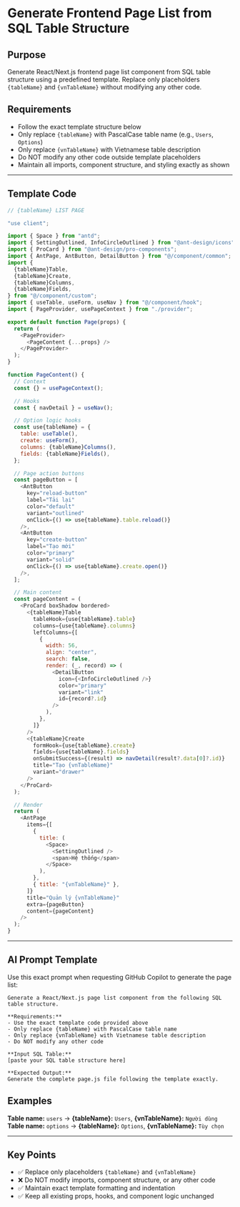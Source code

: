 # Generate Frontend Page List from SQL Table Structure

## Purpose

Generate React/Next.js frontend page list component from SQL table structure using a predefined template. Replace only placeholders `{tableName}` and `{vnTableName}` without modifying any other code.

## Requirements

- Follow the exact template structure below
- Only replace `{tableName}` with PascalCase table name (e.g., `Users`, `Options`)
- Only replace `{vnTableName}` with Vietnamese table description
- Do NOT modify any other code outside template placeholders
- Maintain all imports, component structure, and styling exactly as shown

---

## Template Code

```javascript
// {tableName} LIST PAGE

"use client";

import { Space } from "antd";
import { SettingOutlined, InfoCircleOutlined } from "@ant-design/icons";
import { ProCard } from "@ant-design/pro-components";
import { AntPage, AntButton, DetailButton } from "@/component/common";
import {
  {tableName}Table,
  {tableName}Create,
  {tableName}Columns,
  {tableName}Fields,
} from "@/component/custom";
import { useTable, useForm, useNav } from "@/component/hook";
import { PageProvider, usePageContext } from "./provider";

export default function Page(props) {
  return (
    <PageProvider>
      <PageContent {...props} />
    </PageProvider>
  );
}

function PageContent() {
  // Context
  const {} = usePageContext();

  // Hooks
  const { navDetail } = useNav();

  // Option logic hooks
  const use{tableName} = {
    table: useTable(),
    create: useForm(),
    columns: {tableName}Columns(),
    fields: {tableName}Fields(),
  };

  // Page action buttons
  const pageButton = [
    <AntButton
      key="reload-button"
      label="Tải lại"
      color="default"
      variant="outlined"
      onClick={() => use{tableName}.table.reload()}
    />,
    <AntButton
      key="create-button"
      label="Tạo mới"
      color="primary"
      variant="solid"
      onClick={() => use{tableName}.create.open()}
    />,
  ];

  // Main content
  const pageContent = (
    <ProCard boxShadow bordered>
      <{tableName}Table
        tableHook={use{tableName}.table}
        columns={use{tableName}.columns}
        leftColumns={[
          {
            width: 56,
            align: "center",
            search: false,
            render: (_, record) => (
              <DetailButton
                icon={<InfoCircleOutlined />}
                color="primary"
                variant="link"
                id={record?.id}
              />
            ),
          },
        ]}
      />
      <{tableName}Create
        formHook={use{tableName}.create}
        fields={use{tableName}.fields}
        onSubmitSuccess={(result) => navDetail(result?.data[0]?.id)}
        title="Tạo {vnTableName}"
        variant="drawer"
      />
    </ProCard>
  );

  // Render
  return (
    <AntPage
      items={[
        {
          title: (
            <Space>
              <SettingOutlined />
              <span>Hệ thống</span>
            </Space>
          ),
        },
        { title: "{vnTableName}" },
      ]}
      title="Quản lý {vnTableName}"
      extra={pageButton}
      content={pageContent}
    />
  );
}
```

---

## AI Prompt Template

Use this exact prompt when requesting GitHub Copilot to generate the page list:

```
Generate a React/Next.js page list component from the following SQL table structure.

**Requirements:**
- Use the exact template code provided above
- Only replace {tableName} with PascalCase table name
- Only replace {vnTableName} with Vietnamese table description
- Do NOT modify any other code

**Input SQL Table:**
[paste your SQL table structure here]

**Expected Output:**
Generate the complete page.js file following the template exactly.
```

## Examples

**Table name:** `users` → **{tableName}:** `Users`, **{vnTableName}:** `Người dùng`
**Table name:** `options` → **{tableName}:** `Options`, **{vnTableName}:** `Tùy chọn`

---

## Key Points

- ✅ Replace only placeholders `{tableName}` and `{vnTableName}`
- ❌ Do NOT modify imports, component structure, or any other code
- ✅ Maintain exact template formatting and indentation
- ✅ Keep all existing props, hooks, and component logic unchanged
